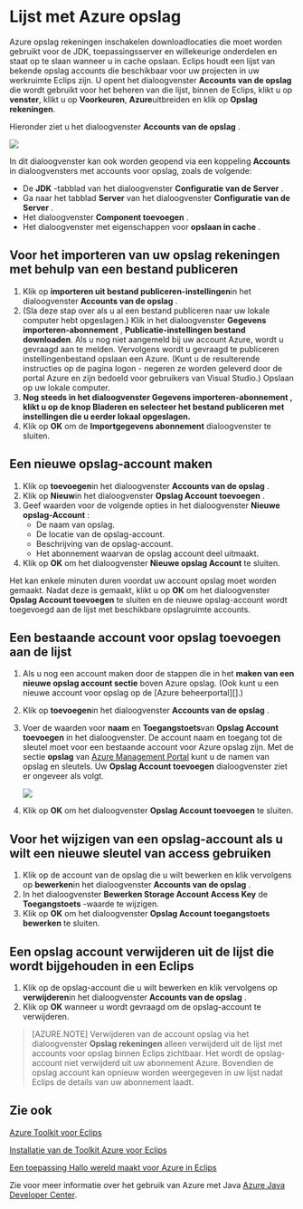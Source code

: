 <properties
    pageTitle="Lijst met Azure opslag"
    description="Met de Toolkit Azure voor Eclips Accountinstellingen van de opslag beheren"
    services=""
    documentationCenter="java"
    authors="rmcmurray"
    manager="wpickett"
    editor=""/>

<tags
    ms.service="multiple"
    ms.workload="na"
    ms.tgt_pltfrm="multiple"
    ms.devlang="Java"
    ms.topic="article"
    ms.date="08/11/2016" 
    ms.author="robmcm"/>

<!-- Legacy MSDN URL = https://msdn.microsoft.com/library/azure/dn205108.aspx -->

# <a name="azure-storage-account-list"></a>Lijst met Azure opslag #

Azure opslag rekeningen inschakelen downloadlocaties die moet worden gebruikt voor de JDK, toepassingsserver en willekeurige onderdelen en staat op te slaan wanneer u in cache opslaan. Eclips houdt een lijst van bekende opslag accounts die beschikbaar voor uw projecten in uw werkruimte Eclips zijn. U opent het dialoogvenster **Accounts van de opslag** die wordt gebruikt voor het beheren van die lijst, binnen de Eclips, klikt u op **venster**, klikt u op **Voorkeuren**, **Azure**uitbreiden en klik op **Opslag rekeningen**.

Hieronder ziet u het dialoogvenster **Accounts van de opslag** .

![][ic719496]

In dit dialoogvenster kan ook worden geopend via een koppeling **Accounts** in dialoogvensters met accounts voor opslag, zoals de volgende:

* De **JDK** -tabblad van het dialoogvenster **Configuratie van de Server** .
* Ga naar het tabblad **Server** van het dialoogvenster **Configuratie van de Server** .
* Het dialoogvenster **Component toevoegen** .
* Het dialoogvenster met eigenschappen voor **opslaan in cache** .

## <a name="to-import-your-storage-accounts-using-a-publish-settings-file"></a>Voor het importeren van uw opslag rekeningen met behulp van een bestand publiceren ##

1. Klik op **importeren uit bestand publiceren-instellingen**in het dialoogvenster **Accounts van de opslag** .
2. (Sla deze stap over als u al een bestand publiceren naar uw lokale computer hebt opgeslagen.) Klik in het dialoogvenster **Gegevens importeren-abonnement** , **Publicatie-instellingen bestand downloaden**. Als u nog niet aangemeld bij uw account Azure, wordt u gevraagd aan te melden. Vervolgens wordt u gevraagd te publiceren instellingenbestand opslaan een Azure. (Kunt u de resulterende instructies op de pagina logon - negeren ze worden geleverd door de portal Azure en zijn bedoeld voor gebruikers van Visual Studio.) Opslaan op uw lokale computer.
3. **Nog steeds in het dialoogvenster **Gegevens importeren-abonnement** , klikt u op de knop **Bladeren** en selecteer het bestand publiceren met instellingen die u eerder lokaal opgeslagen.**
4. Klik op **OK** om de **Importgegevens abonnement** dialoogvenster te sluiten.

## <a name="to-create-a-new-storage-account"></a>Een nieuwe opslag-account maken ##

1. Klik op **toevoegen**in het dialoogvenster **Accounts van de opslag** .
2. Klik op **Nieuw**in het dialoogvenster **Opslag Account toevoegen** .
3. Geef waarden voor de volgende opties in het dialoogvenster **Nieuwe opslag-Account** :
    * De naam van opslag.
    * De locatie van de opslag-account.
    * Beschrijving van de opslag-account.
    * Het abonnement waarvan de opslag account deel uitmaakt.
4. Klik op **OK** om het dialoogvenster **Nieuwe opslag Account** te sluiten.

Het kan enkele minuten duren voordat uw account opslag moet worden gemaakt. Nadat deze is gemaakt, klikt u op **OK** om het dialoogvenster **Opslag Account toevoegen** te sluiten en de nieuwe opslag-account wordt toegevoegd aan de lijst met beschikbare opslagruimte accounts.

## <a name="to-add-an-existing-storage-account-to-the-list"></a>Een bestaande account voor opslag toevoegen aan de lijst ##

1. Als u nog een account maken door de stappen die in het **maken van een nieuwe opslag account sectie** boven Azure opslag. (Ook kunt u een nieuwe account voor opslag op de [Azure beheerportal][].)
2. Klik op **toevoegen**in het dialoogvenster **Accounts van de opslag** .
3. Voer de waarden voor **naam** en **Toegangstoets**van **Opslag Account toevoegen** in het dialoogvenster. De account naam en toegang tot de sleutel moet voor een bestaande account voor Azure opslag zijn. Met de sectie **opslag** van [Azure Management Portal][] kunt u de namen van opslag en sleutels. Uw **Opslag Account toevoegen** dialoogvenster ziet er ongeveer als volgt.

    ![][ic719497]

4. Klik op **OK** om het dialoogvenster **Opslag Account toevoegen** te sluiten.

## <a name="to-modify-a-storage-account-to-use-a-new-access-key"></a>Voor het wijzigen van een opslag-account als u wilt een nieuwe sleutel van access gebruiken ##

1. Klik op de account van de opslag die u wilt bewerken en klik vervolgens op **bewerken**in het dialoogvenster **Accounts van de opslag** .
2. In het dialoogvenster **Bewerken Storage Account Access Key** de **Toegangstoets** -waarde te wijzigen.
3. Klik op **OK** om het dialoogvenster **Opslag Account toegangstoets bewerken** te sluiten.

## <a name="to-remove-a-storage-account-from-the-list-maintained-in-eclipse"></a>Een opslag account verwijderen uit de lijst die wordt bijgehouden in een Eclips ##

1. Klik op de opslag-account die u wilt bewerken en klik vervolgens op **verwijderen**in het dialoogvenster **Accounts van de opslag** .
2. Klik op **OK** wanneer u wordt gevraagd om de opslag-account te verwijderen.

>[AZURE.NOTE] Verwijderen van de account opslag via het dialoogvenster **Opslag rekeningen** alleen verwijderd uit de lijst met accounts voor opslag binnen Eclips zichtbaar. Het wordt de opslag-account niet verwijderd uit uw abonnement Azure. Bovendien de opslag account kan opnieuw worden weergegeven in uw lijst nadat Eclips de details van uw abonnement laadt.

## <a name="see-also"></a>Zie ook ##

[Azure Toolkit voor Eclips][]

[Installatie van de Toolkit Azure voor Eclips][] 

[Een toepassing Hallo wereld maakt voor Azure in Eclips][]

Zie voor meer informatie over het gebruik van Azure met Java [Azure Java Developer Center][].

<!-- URL List -->

[Azure Java Developer Center]: http://go.microsoft.com/fwlink/?LinkID=699547
[Azure Toolkit voor Eclips]: http://go.microsoft.com/fwlink/?LinkID=699529
[Azure Management Portal]: http://go.microsoft.com/fwlink/?LinkID=512959
[Een toepassing Hallo wereld maakt voor Azure in Eclips]: http://go.microsoft.com/fwlink/?LinkID=699533
[Installatie van de Toolkit Azure voor Eclips]: http://go.microsoft.com/fwlink/?LinkId=699546
[What's New in the Azure Toolkit for Eclipse]: http://go.microsoft.com/fwlink/?LinkID=699552

<!-- IMG List -->

[ic719496]: ./media/azure-toolkit-for-eclipse-azure-storage-account-list/ic719496.png
[ic719497]: ./media/azure-toolkit-for-eclipse-azure-storage-account-list/ic719497.png
